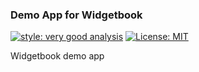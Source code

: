 ### Demo App for Widgetbook

[![style: very good analysis][very_good_analysis_badge]][very_good_analysis_link]
[![License: MIT][license_badge]][license_link]

Widgetbook demo app


[license_badge]: https://img.shields.io/badge/license-MIT-blue.svg
[license_link]: https://opensource.org/licenses/MIT
[very_good_analysis_badge]: https://img.shields.io/badge/style-very_good_analysis-B22C89.svg
[very_good_analysis_link]: https://pub.dev/packages/very_good_analysis
